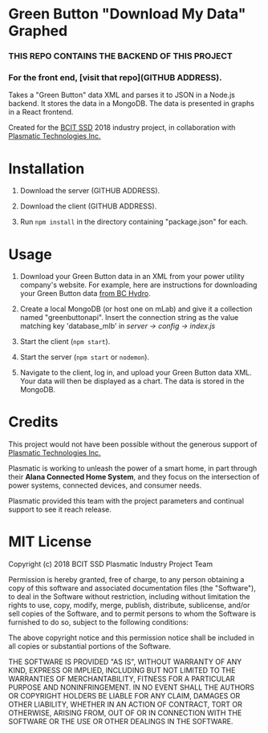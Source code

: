 # Green Button "Download My Data" Graphed

### THIS REPO CONTAINS THE BACKEND OF THIS PROJECT
### For the front end, [visit that repo](GITHUB ADDRESS).

Takes a "Green Button" data XML and parses it to JSON in a Node.js backend. It stores the data in a MongoDB. The data is presented in graphs in a React frontend.

Created for the [BCIT SSD](https://www.bcit.ca/study/programs/699ccertt) 2018 industry project, in collaboration with [Plasmatic Technologies Inc.](https://www.plasmatic.ai/)

# Installation

1. Download the server (GITHUB ADDRESS).

2. Download the client (GITHUB ADDRESS).

3. Run `npm install` in the directory containing "package.json" for each.

# Usage

1. Download your Green Button data in an XML from your power utility company's website.
For example, here are instructions for downloading your Green Button data [from BC Hydro](https://www.bchydro.com/search.html?q=Where+can+I+get+my+billing+and+electricity+use+history%3F&qid=1348&ir_type=3).

2. Create a local MongoDB (or host one on mLab) and give it a collection named "greenbuttonapi".
Insert the connection string as the value matching key 'database_mlb' in *server -> config -> index.js*

3. Start the client (`npm start`).

4. Start the server (`npm start` or `nodemon`).

5. Navigate to the client, log in, and upload your Green Button data XML. Your data will then be displayed as a chart. The data is stored in the MongoDB.

# Credits

This project would not have been possible without the generous support of [Plasmatic Technologies Inc.](https://www.plasmatic.ai/)

Plasmatic is working to unleash the power of a smart home, in part through their **Alana Connected Home System**, and they focus on the intersection of power systems, connected devices, and consumer needs.

Plasmatic provided this team with the project parameters and continual support to see it reach release.

# MIT License

Copyright (c) 2018 BCIT SSD Plasmatic Industry Project Team

Permission is hereby granted, free of charge, to any person obtaining a copy
of this software and associated documentation files (the "Software"), to deal
in the Software without restriction, including without limitation the rights
to use, copy, modify, merge, publish, distribute, sublicense, and/or sell
copies of the Software, and to permit persons to whom the Software is
furnished to do so, subject to the following conditions:

The above copyright notice and this permission notice shall be included in all
copies or substantial portions of the Software.

THE SOFTWARE IS PROVIDED "AS IS", WITHOUT WARRANTY OF ANY KIND, EXPRESS OR
IMPLIED, INCLUDING BUT NOT LIMITED TO THE WARRANTIES OF MERCHANTABILITY,
FITNESS FOR A PARTICULAR PURPOSE AND NONINFRINGEMENT. IN NO EVENT SHALL THE
AUTHORS OR COPYRIGHT HOLDERS BE LIABLE FOR ANY CLAIM, DAMAGES OR OTHER
LIABILITY, WHETHER IN AN ACTION OF CONTRACT, TORT OR OTHERWISE, ARISING FROM,
OUT OF OR IN CONNECTION WITH THE SOFTWARE OR THE USE OR OTHER DEALINGS IN THE
SOFTWARE.